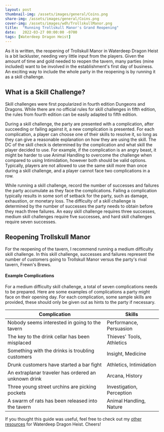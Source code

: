 ```yaml
---
layout: post
thumbnail-img: /assets/images/general/Coins.png
share-img: /assets/images/general/Coins.png
cover-img: /assets/images/wdh/TrollskullManor.png
title:  "Running Trollskull Manor's Grand Reopening"
date:   2022-03-27 00:00:00 -0700
tags: [Waterdeep Dragon Heist]
---
```


As it is written, the reopening of Trollskull Manor in Waterdeep Dragon Heist is a bit lackluster, needing very little input from the players. Given the amount of time and gold needed to reopen the tavern, many parties (mine included) want to be involved in the establishment's first day of business. An exciting way to include the whole party in the reopening is by running it as a skill challenge.

## What is a Skill Challenge?
Skill challenges were first popularized in fourth edition Dungeons and Dragons. While there are no official rules for skill challenges in fifth edition, the rules from fourth edition can be easily adapted to fifth edition.

During a skill challenge, the party are presented with a complication, after succeeding or failing against it, a new complication is presented. For each complication, a player can choose one of their skills to resolve it, so long as they can give a reasonable explanation on how they are using the skill. The DC of the skill check is determined by the complication and what skill the player decided to use. For example, if the complication is an angry beast, it might be harder to use Animal Handling to overcome the challenge when compared to using Intimidation, however both should be valid options. Typically, players are not allowed to use the same skill more than once during a skill challenge, and a player cannot face two complications in a row.

While running a skill challenge, record the number of successes and failures the party accumulate as they face the complications. Failing a complication typically results in some sort of setback for the party, such as damage, exhaustion, or monetary loss. The difficulty of a skill challenge is determined by the number of successes the party needs to obtain before they reach three failures. An easy skill challenge requires three successes, medium skill challenges require five successes, and hard skill challenges require seven successes.

## Reopening Trollskull Manor
For the reopening of the tavern, I recommend running a medium difficulty skill challenge. In this skill challenge, successes and failures represent the number of customers going to Trollskull Manor versus the party's rival tavern, Frewn's Brews.

#### Example Complications
For a medium difficulty skill challenge, a total of seven complications needs to be prepared. Here are some examples of complications a party might face on their opening day. For each complication, some sample skills are provided, these should only be given out as hints to the party if necessary.

| Complication                                         | Skills                    |
| ---                                                  | ---                       |
| Nobody seems interested in going to the tavern       | Performance, Persuasion   |
| The key to the drink cellar has been misplaced       | Thieves' Tools, Athletics |
| Something with the drinks is troubling customers     | Insight, Medicine         |
| Drunk customers have started a bar fight             | Athletics, Intimidation   |
| An extraplanar traveler has ordered an unknown drink | Arcana, History           |
| Three young street urchins are picking pockets       | Investigation, Perception |
| A swarm of rats has been released into the tavern    | Animal Handling, Nature   |

If you thought this guide was useful, feel free to check out my <a href="/tags/#Waterdeep%20Dragon%20Heist">other resources</a> for Waterdeep Dragon Heist. Cheers!